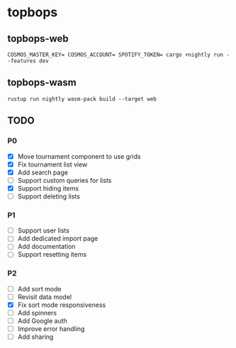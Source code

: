 # topbops
## topbops-web
```
COSMOS_MASTER_KEY= COSMOS_ACCOUNT= SPOTIFY_TOKEN= cargo +nightly run --features dev
```
## topbops-wasm
```
rustup run nightly wasm-pack build --target web
```
## TODO
### P0
- [x] Move tournament component to use grids
- [x] Fix tournament list view
- [x] Add search page
- [ ] Support custom queries for lists
- [x] Support hiding items
- [ ] Support deleting lists
### P1
- [ ] Support user lists
- [ ] Add dedicated import page
- [ ] Add documentation
- [ ] Support resetting items
### P2
- [ ] Add sort mode
- [ ] Revisit data model
- [x] Fix sort mode responsiveness
- [ ] Add spinners
- [ ] Add Google auth
- [ ] Improve error handling
- [ ] Add sharing
